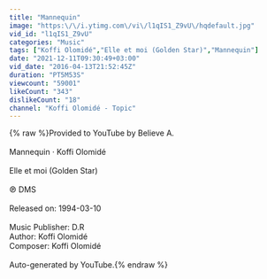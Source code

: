 ```yaml
---
title: "Mannequin"
image: "https:\/\/i.ytimg.com\/vi\/l1qIS1_Z9vU\/hqdefault.jpg"
vid_id: "l1qIS1_Z9vU"
categories: "Music"
tags: ["Koffi Olomidé","Elle et moi (Golden Star)","Mannequin"]
date: "2021-12-11T09:30:49+03:00"
vid_date: "2016-04-13T21:52:45Z"
duration: "PT5M53S"
viewcount: "59001"
likeCount: "343"
dislikeCount: "18"
channel: "Koffi Olomidé - Topic"
---
```

{% raw %}Provided to YouTube by Believe A.<br /><br />Mannequin · Koffi Olomidé<br /><br />Elle et moi (Golden Star)<br /><br />℗ DMS<br /><br />Released on: 1994-03-10<br /><br />Music Publisher: D.R<br />Author: Koffi Olomidé<br />Composer: Koffi Olomidé<br /><br />Auto-generated by YouTube.{% endraw %}
